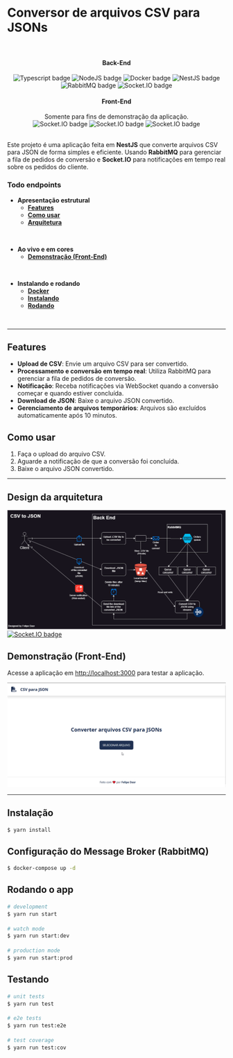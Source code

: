 # Conversor de arquivos CSV para JSONs

<div align="center"></br>
<h4>Back-End</h4>
  <img alt="Typescript badge" src="https://img.shields.io/badge/TypeScript-007ACC?style=for-the-badge&logo=typescript&logoColor=white" />
  <img alt="NodeJS badge" src="https://img.shields.io/badge/Node.js-43853D?style=for-the-badge&logo=node.js&logoColor=white"/>
  <img alt="Docker badge" src="https://img.shields.io/badge/Docker-3880FF?style=for-the-badge&logo=docker&logoColor=white" />
  <img alt="NestJS badge" src="https://img.shields.io/badge/Nest.JS-EA284C?style=for-the-badge&logo=nestjs&logoColor=white" />
  <img alt="RabbitMQ badge" src="https://img.shields.io/badge/rabbitmq-%23FF6600.svg?&style=for-the-badge&logo=rabbitmq&logoColor=white" />
  <img alt="Socket.IO badge" src="https://img.shields.io/badge/Socket.IO-090020?style=for-the-badge&logo=socket.io&logoColor=white" />
  </br>
  <h4>Front-End</h4>
  Somente para fins de demonstração da aplicação.
  </br>
  <img alt="Socket.IO badge" src="https://img.shields.io/badge/html5-%23E34F26.svg?style=for-the-badge&logo=html5&logoColor=white" />
  <img alt="Socket.IO badge" src="https://img.shields.io/badge/css3-%231572B6.svg?style=for-the-badge&logo=css3&logoColor=white" />
  <img alt="Socket.IO badge" src="https://img.shields.io/badge/javascript-%23323330.svg?style=for-the-badge&logo=javascript&logoColor=%23F7DF1E" />
</div></br>

Este projeto é uma aplicação feita em **NestJS** que converte arquivos CSV para JSON de forma simples e eficiente. Usando **RabbitMQ** para gerenciar a fila de pedidos de conversão e **Socket.IO** para notificações em tempo real sobre os pedidos do cliente.

### Todo endpoints

- **Apresentação estrutural**
	- [**Features**](#features)
	- [**Como usar**](#como-usar)
	- [**Arquitetura**](#design-da-arquitetura)
</br>

- **Ao vivo e em cores**
	- [**Demonstração (Front-End)**](#demonstração-front-end)
</br>

- **Instalando e rodando**
	- [**Docker**](#configuração-do-message-broker-rabbitmq)
	- [**Instalando**](#instalação)
	- [**Rodando**](#rodando-o-app)
</br>

---

## Features

- **Upload de CSV**: Envie um arquivo CSV para ser convertido.
- **Processamento e conversão em tempo real**: Utiliza RabbitMQ para gerenciar a fila de pedidos de conversão.
- **Notificação**: Receba notificações via WebSocket quando a conversão começar e quando estiver concluída.
- **Download de JSON**: Baixe o arquivo JSON convertido.
- **Gerenciamento de arquivos temporários**: Arquivos são excluídos automaticamente após 10 minutos.

## Como usar

1. Faça o upload do arquivo CSV.
2. Aguarde a notificação de que a conversão foi concluída.
3. Baixe o arquivo JSON convertido.

---

## Design da arquitetura

![Arquitetura](./docs/assets/csv-to-json-schema.drawio.png)
<a href="./docs/csv-to-json-schema.drawio">
  <img alt="Socket.IO badge" src="https://img.shields.io/badge/Baixar_esquema_(Draw.io)-DF6C0B?style=for-the-badge&logoColor=white"/>
<a>


## Demonstração (Front-End)

Acesse a aplicação em [http://localhost:3000](http://localhost:3000) para testar a aplicação.

![Demo](./docs/assets/frontend-1.gif)

---

## Instalação

```bash
$ yarn install
```

## Configuração do Message Broker (RabbitMQ)

```bash
$ docker-compose up -d
```

## Rodando o app

```bash
# development
$ yarn run start

# watch mode
$ yarn run start:dev

# production mode
$ yarn run start:prod
```

## Testando

```bash
# unit tests
$ yarn run test

# e2e tests
$ yarn run test:e2e

# test coverage
$ yarn run test:cov
```
